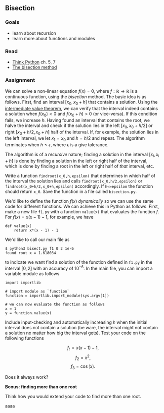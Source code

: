 ## Bisection

### Goals

* learn about recursion
* learn more about functions and modules

### Read

* [Think Python](http://www.greenteapress.com/thinkpython/) ch. 5, 7
* [The bisection method](http://en.wikipedia.org/wiki/Bisection_method)


### Assignment

We can solve a non-linear equation $f(x) = 0$, where $f:\mathbb{R}\rightarrow \mathbb{R}$ is a continuous function, using the *bisection* method. The basic idea is as follows. First, find an interval $[x_0,x_0+h]$ that contains a solution. Using the [intermediate value theorem](http://en.wikipedia.org/wiki/Intermediate_value_theorem), we can verify that the interval indeed contains a solution when $f(x_0) < 0$ and $f(x_0+h) > 0$ (or vice-versa). If this condition fails, we increase $h$. Having found an interval that contains the root, we halve the interval and check if the solution lies in the left $[x_0,x_0+h/2]$ or right $[x_0+h/2,x_0+h]$ half of the interval. If, for example, the solution lies in the left interval, we let $x_1 = x_0$ and $h = h/2$ and repeat. The algorithm terminates when $h\leq \epsilon$, where $\epsilon$ is a give tolerance.

The algorithm is of a *recursive* nature; finding a solution in the interval $[x_i,x_i+h]$ is done by finding a solution in the left or right half of the interval, which is done by finding a root in the left or right half of *that* interval, etc. 

Write a function `findroot(x_0,h,epsilon)` that determines in which half of the interval the solution lies and calls `findroot(x_0,h/2,epsilon)` or `findroot(x_0+h/2,x_0+h,epsilon)` accordingly. If `h<=epsilon` the function should return `x_0`. Save the function in a file called `bisection.py`.

We'd like to define the function $f(x)$ *dynamically* so we can use the same code for different functions. We can achieve this in Python as follows. First, make a new file `f1.py` with a function `value(x)` that evaluates the function $f$. For $f(x) = x(x-1)-1$, for example, we have

	def value(x)
		return x*(x - 1) - 1
		
We'd like to call our main file as

	$ python3 bisect.py f1 0 2 1e-6
	found root x = 1.618034
	
to indicate we want find a solution of the function defined in `f1.py` in the interval $[0,2]$ with an accuracy of $10^{-6}$. In the main file, you can import a variable module as follows

	import importlib
	
	# import module as `function`
	function = importlib.import_module(sys.argv[1])

	# we can now evaluate the function as follows
	x = 1
	y = function.value(x) 
	
Include input-checking and automatically increasing $h$ when the initial interval does not contain a solution (be ware, the interval might not contain a solution no matter how big the interval gets). Test your code on the following functions

$$f_1 = x(x-1)-1,$$
$$f_2 = x^2,$$
$$f_3 = \cos(x).$$

Does it always work? 

**Bonus: finding more than one root**

Think how you would extend your code to find more than one root.

aaaa